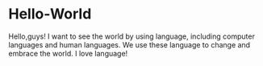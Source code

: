# Hello-World
Hello,guys!
I want to see the world by using language, including computer languages and human languages.
We use these language to change and embrace the world.
I love language!

